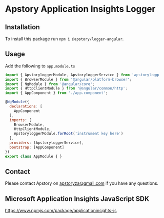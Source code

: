 # Apstory Application Insights Logger

## Installation

To install this package run `npm i @apstory/logger-angular`.

## Usage

Add the following to `app.module.ts`

```javascript
import { ApstoryloggerModule, ApstoryloggerService } from 'apstorylogger-angular';
import { BrowserModule } from '@angular/platform-browser';
import { NgModule } from '@angular/core';
import { HttpClientModule } from '@angular/common/http';
import { AppComponent } from './app.component';

@NgModule({
  declarations: [
    AppComponent
  ],
  imports: [
    BrowserModule,
    HttpClientModule,
    ApstoryloggerModule.forRoot('instrument key here')
  ],
  providers: [ApstoryloggerService],
  bootstrap: [AppComponent]
})
export class AppModule { }

```

## Contact

Please contact Apstory on apstoryza@gmail.com if you have any questions.

## Microsoft Application Insights JavaScript SDK

https://www.npmjs.com/package/applicationinsights-js

